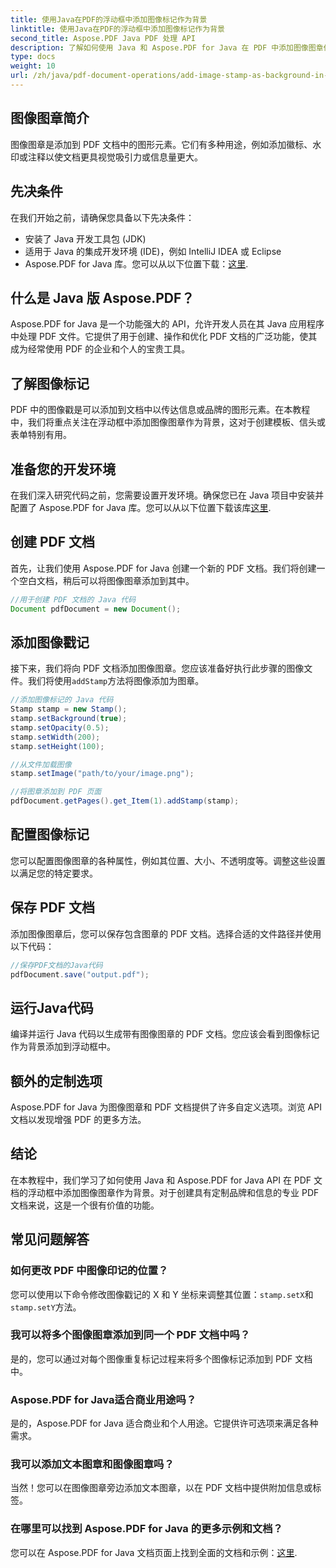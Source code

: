 ```yaml
---
title: 使用Java在PDF的浮动框中添加图像标记作为背景
linktitle: 使用Java在PDF的浮动框中添加图像标记作为背景
second_title: Aspose.PDF Java PDF 处理 API
description: 了解如何使用 Java 和 Aspose.PDF for Java 在 PDF 中添加图像图章作为背景。包含用于定制品牌和信息的代码示例的分步指南。
type: docs
weight: 10
url: /zh/java/pdf-document-operations/add-image-stamp-as-background-in-floating-box-of-pdf-using-java/
---
```


## 图像图章简介

图像图章是添加到 PDF 文档中的图形元素。它们有多种用途，例如添加徽标、水印或注释以使文档更具视觉吸引力或信息量更大。

## 先决条件

在我们开始之前，请确保您具备以下先决条件：

- 安装了 Java 开发工具包 (JDK)
- 适用于 Java 的集成开发环境 (IDE)，例如 IntelliJ IDEA 或 Eclipse
-  Aspose.PDF for Java 库。您可以从以下位置下载：[这里](https://releases.aspose.com/pdf/java/).

## 什么是 Java 版 Aspose.PDF？

Aspose.PDF for Java 是一个功能强大的 API，允许开发人员在其 Java 应用程序中处理 PDF 文件。它提供了用于创建、操作和优化 PDF 文档的广泛功能，使其成为经常使用 PDF 的企业和个人的宝贵工具。

## 了解图像标记

PDF 中的图像戳是可以添加到文档中以传达信息或品牌的图形元素。在本教程中，我们将重点关注在浮动框中添加图像图章作为背景，这对于创建模板、信头或表单特别有用。

## 准备您的开发环境

在我们深入研究代码之前，您需要设置开发环境。确保您已在 Java 项目中安装并配置了 Aspose.PDF for Java 库。您可以从以下位置下载该库[这里](https://releases.aspose.com/pdf/java/).

## 创建 PDF 文档

首先，让我们使用 Aspose.PDF for Java 创建一个新的 PDF 文档。我们将创建一个空白文档，稍后可以将图像图章添加到其中。

```java
//用于创建 PDF 文档的 Java 代码
Document pdfDocument = new Document();
```

## 添加图像戳记

接下来，我们将向 PDF 文档添加图像图章。您应该准备好执行此步骤的图像文件。我们将使用`addStamp`方法将图像添加为图章。

```java
//添加图像标记的 Java 代码
Stamp stamp = new Stamp();
stamp.setBackground(true);
stamp.setOpacity(0.5);
stamp.setWidth(200);
stamp.setHeight(100);

//从文件加载图像
stamp.setImage("path/to/your/image.png");

//将图章添加到 PDF 页面
pdfDocument.getPages().get_Item(1).addStamp(stamp);
```

## 配置图像标记

您可以配置图像图章的各种属性，例如其位置、大小、不透明度等。调整这些设置以满足您的特定要求。

## 保存 PDF 文档

添加图像图章后，您可以保存包含图章的 PDF 文档。选择合适的文件路径并使用以下代码：

```java
//保存PDF文档的Java代码
pdfDocument.save("output.pdf");
```

## 运行Java代码

编译并运行 Java 代码以生成带有图像图章的 PDF 文档。您应该会看到图像标记作为背景添加到浮动框中。

## 额外的定制选项

Aspose.PDF for Java 为图像图章和 PDF 文档提供了许多自定义选项。浏览 API 文档以发现增强 PDF 的更多方法。

## 结论

在本教程中，我们学习了如何使用 Java 和 Aspose.PDF for Java API 在 PDF 文档的浮动框中添加图像图章作为背景。对于创建具有定制品牌和信息的专业 PDF 文档来说，这是一个很有价值的功能。

## 常见问题解答

### 如何更改 PDF 中图像印记的位置？

您可以使用以下命令修改图像戳记的 X 和 Y 坐标来调整其位置：`stamp.setX`和`stamp.setY`方法。

### 我可以将多个图像图章添加到同一个 PDF 文档中吗？

是的，您可以通过对每个图像重复标记过程来将多个图像标记添加到 PDF 文档中。

### Aspose.PDF for Java适合商业用途吗？

是的，Aspose.PDF for Java 适合商业和个人用途。它提供许可选项来满足各种需求。

### 我可以添加文本图章和图像图章吗？

当然！您可以在图像图章旁边添加文本图章，以在 PDF 文档中提供附加信息或标签。

### 在哪里可以找到 Aspose.PDF for Java 的更多示例和文档？

您可以在 Aspose.PDF for Java 文档页面上找到全面的文档和示例：[这里](https://reference.aspose.com/pdf/java/).